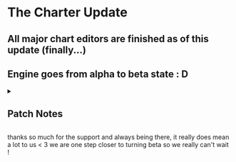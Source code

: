 # The Charter Update
## All major chart editors are finished as of this update (finally...)
## Engine goes from alpha to beta state : D

<details>
  <summary><h2>Patch Notes</h2></summary>

- CHARTER FEATURES
	- BIG BOY FEATURES
		- Ability to add Note Types in the charter
		- In-engine Difficulty Creation is now implemented
		- Snaps for notes/events in the charter
		- Multiple Vocals Support (per strumline)
		- Playback speed in the charter
		- New SEXY editor assets by paige and nex!!!! (and lunar, does 16x16 even count??? 😭)
		- NEW EVENTS (Camera events, play animation, scroll speed change)
		- Events window is now scrollable (more events, more room)
		- Custom Properties in Meta AND Character (Editable in Charter and Character Editor :D) (accessible with SONG.meta.customValues.[property] and [character].extras.[property])
	- SMALLER BUT STILL COOL
		- Multiple Icons now show up on strumlines with multiple characters in the charter
		- Note hoverer to show where your note is going to be placed
		- Editor UI got some slight reworks (top bar/elements)
		- Event files can be packed together into one (image/script/json all in a .pack file)
		- Optimized notes in the charter (Faster loading, can handle a billion now so cool neeo!!)
		- Editor Song pos now stays the same even after playtesting
		- Other smaller stuff i forgot 😭
	- BUG FIXES:
		- COPY PASTED EVENTS NOW WON'T BREAK!!!
		- Song position line no longer jitters
		- UNDOs are more stable now
		- Drags work much better
		- Freezes fixed (deleting strumlines)
- ENGINE FEATURES
	- BIG BOY FEATURES
		- Position custom characters in the stage xml using char="" attribute
		- Aseprite sprites support (for characters and many more)
		- Edit Draw calls directly from the sprite (sprite.onDraw = (spr:FlxSprite) -> {spr.draw();})
		- Addons will now properly function together (changed how state scripts and scripts overall load)
		- MusicBeatTransition is more scriptable
		- Moddable Game Over Events!!
		- Reworked Lagless Credits Codename Engine's Contributors Menu
		- New Credit Method for GitHub accounts (also lagless) in Mod Credits (First gets the data normally, if fails uses the ratelimited api)
		- MANY OG GAME WEEK STUFF!! (still wip and softcoded and also many reworks by nex!)
		- Senpai Cutscene got reworked! (https://github.com/FNF-CNE-Devs/CodenameEngine/assets/87421482/3b3f32fc-78d1-40fa-8398-776554cab1d6)
		- Thorns got reworked with a cool chromatic aberration effect! (https://github.com/FNF-CNE-Devs/CodenameEngine/assets/87421482/73d9f7c5-1c9c-407e-baf0-e8e2c381ecbb)
		- Winter Horrorland got reworked with a bloody vignette effect! (https://github.com/FNF-CNE-Devs/CodenameEngine/assets/87421482/1e10c3e2-32dc-4de2-b31a-d9d577d516da - https://github.com/FNF-CNE-Devs/CodenameEngine/assets/87421482/cad852c3-1ee2-409e-a70e-b3571ab5cf7b)
	- SMALLER BUT STILL COOL
		- Ability to set Controls.hx variables (Being able to block inputs or even trigger them (needs to be in an if statement))
		- You can now easily check if a cutscene was played (by default is disabled and makes it auto play or not; Check startCutscene() code for more details in PlayState)
		- onScriptCreated event in global.hx
		- Addons priority (Being able to set addons to load before or after a mod)
		- Added Script.fromString to add scripts without making pesky new files!!
		- 9 Splice Sprites can render smaller than their intended size
		- Ability to turn off gitaroo easter egg (finally...)
		- Auto complete for certain text fields (characters/stages/notetypes)
	- HSCRIPT FEATURES:
		- Added "is" for checking var type
		- Maps are now iterable (for (key=>value in map))
		- FIXED CRASH ON EMPTY SCRIPTS!!!!!
- BUG FIXES
	- Fix events to be more stable
	- Fix for onBeat sprites type with also customizable beat intervals and offset (and decide if also skipping negative beats so for example before the song starts)
	- Fix for pressing F5 in an editor breaking it
	- Fix when getting GitHub data and a redirect happens
	- Fix for healthbar incorrectly colored in opponent mode
	- Video cutscenes are A LOT more stable (thanks majigsaw :D)
	- 3D now works again (so cool i love away3d in 2024)
	- Lots and lots of grammar and wording fixes (so true bro -lunar)
	- Lots and lots of other optimizations made
- CHANGES
	- onDestroy has been renamed to destroy in all instances
	- Strumline Pos X in editors is now a ratio (0.25 for bf, 0.75 for dad)
	- BY DEFAULT when in Story Mode, the arrows tween in only when there was a transition
	- onBeatHit renamed to beatHit in gameover substate (stepHit added)
	- Alt Animation Events can now control both poses and idle (may need to be readded in pre existing charts)
	- Some other shit idk ill add it whenever someone tells me backward compat is broke 💔
</details>

thanks so much for the support and always being there, it really does mean a lot to us < 3
we are one step closer to turning beta so we really can't wait !